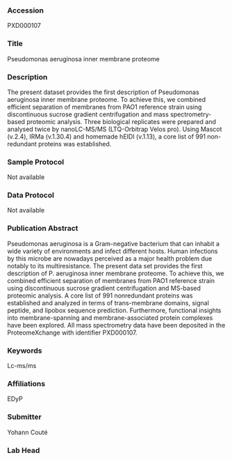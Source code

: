 ### Accession
PXD000107

### Title
Pseudomonas aeruginosa inner membrane proteome

### Description
The present dataset provides the first description of Pseudomonas aeruginosa inner membrane proteome. To achieve this, we combined efficient separation of membranes from PAO1 reference strain using discontinuous sucrose gradient centrifugation and mass spectrometry-based proteomic analysis. Three biological replicates were prepared and analysed twice by nanoLC-MS/MS (LTQ-Orbitrap Velos pro). Using Mascot (v.2.4), IRMa (v.1.30.4) and homemade hEIDI (v.1.13), a core list of 991 non-redundant proteins was established.

### Sample Protocol
Not available

### Data Protocol
Not available

### Publication Abstract
Pseudomonas aeruginosa is a Gram-negative bacterium that can inhabit a wide variety of environments and infect different hosts. Human infections by this microbe are nowadays perceived as a major health problem due notably to its multiresistance. The present data set provides the first description of P. aeruginosa inner membrane proteome. To achieve this, we combined efficient separation of membranes from PAO1 reference strain using discontinuous sucrose gradient centrifugation and MS-based proteomic analysis. A core list of 991 nonredundant proteins was established and analyzed in terms of trans-membrane domains, signal peptide, and lipobox sequence prediction. Furthermore, functional insights into membrane-spanning and membrane-associated protein complexes have been explored. All mass spectrometry data have been deposited in the ProteomeXchange with identifier PXD000107.

### Keywords
Lc-ms/ms

### Affiliations
EDyP

### Submitter
Yohann Couté

### Lab Head


